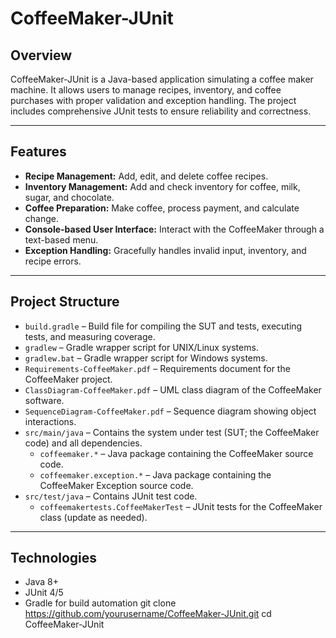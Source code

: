 # CoffeeMaker-JUnit

## Overview
CoffeeMaker-JUnit is a Java-based application simulating a coffee maker machine. It allows users to manage recipes, inventory, and coffee purchases with proper validation and exception handling. The project includes comprehensive JUnit tests to ensure reliability and correctness.

---

## Features
- **Recipe Management:** Add, edit, and delete coffee recipes.
- **Inventory Management:** Add and check inventory for coffee, milk, sugar, and chocolate.
- **Coffee Preparation:** Make coffee, process payment, and calculate change.
- **Console-based User Interface:** Interact with the CoffeeMaker through a text-based menu.
- **Exception Handling:** Gracefully handles invalid input, inventory, and recipe errors.

---

## Project Structure

- `build.gradle` – Build file for compiling the SUT and tests, executing tests, and measuring coverage.  
- `gradlew` – Gradle wrapper script for UNIX/Linux systems.  
- `gradlew.bat` – Gradle wrapper script for Windows systems.  
- `Requirements-CoffeeMaker.pdf` – Requirements document for the CoffeeMaker project.  
- `ClassDiagram-CoffeeMaker.pdf` – UML class diagram of the CoffeeMaker software.  
- `SequenceDiagram-CoffeeMaker.pdf` – Sequence diagram showing object interactions.  
- `src/main/java` – Contains the system under test (SUT; the CoffeeMaker code) and all dependencies.  
  - `coffeemaker.*` – Java package containing the CoffeeMaker source code.
  - `coffeemaker.exception.*` – Java package containing the CoffeeMaker Exception source code.  
- `src/test/java` – Contains JUnit test code.  
  - `coffeemakertests.CoffeeMakerTest` – JUnit tests for the CoffeeMaker class (update as needed).  

---

## Technologies
- Java 8+
- JUnit 4/5
- Gradle for build automation
git clone https://github.com/yourusername/CoffeeMaker-JUnit.git
cd CoffeeMaker-JUnit
